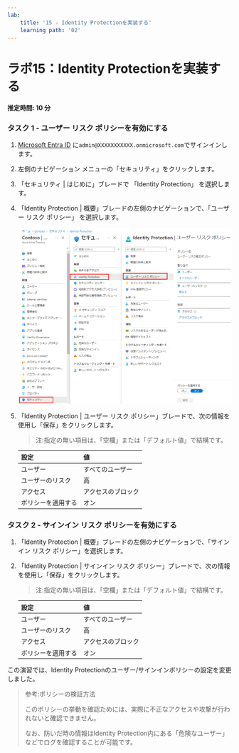 ```yaml
---
lab:
    title: '15 - Identity Protectionを実装する'
    learning path: '02'
---
```


# ラボ15：Identity Protectionを実装する

#### 推定時間: 10 分

### タスク 1 - ユーザー リスク ポリシーを有効にする

1. [Microsoft Entra ID]( https://portal.azure.com/#blade/Microsoft_AAD_IAM/ActiveDirectoryMenuBlade/Overview) に`admin@XXXXXXXXXXX.onmicrosoft.com`でサインインします。

1. 左側のナビゲーション メニューの「セキュリティ」をクリックします。

1. 「セキュリティ | はじめに」ブレードで 「Identity Protection」 を選択します。

1. 「Identity Protection | 概要」ブレードの左側のナビゲーションで、「ユーザー リスク ポリシー」 を選択します。

    ![「ユーザー リスク ポリシー」ページと強調表示された参照パスを表示する画面イメージ](./media/lp2-mod4-browse-to-identity-protection.png)

1. 「Identity Protection | ユーザー リスク ポリシー」ブレードで、次の情報を使用し「保存」をクリックします。

    > 注:指定の無い項目は、「空欄」または「デフォルト値」で結構です。

    | 設定               | 値                 |
    | :----------------- | ------------------ |
    | ユーザー           | すべてのユーザー   |
    | ユーザーのリスク   | 高                 |
    | アクセス           | アクセスのブロック |
    | ポリシーを適用する | オン               |

    

### タスク 2 - サインイン リスク ポリシーを有効にする

1. 「Identity Protection | 概要」ブレードの左側のナビゲーションで、「サインイン リスク ポリシー」を選択します。

1. 「Identity Protection | サインイン リスク ポリシー」ブレードで、次の情報を使用し「保存」をクリックします。

   > 注:指定の無い項目は、「空欄」または「デフォルト値」で結構です。

   | 設定               | 値                 |
   | :----------------- | ------------------ |
   | ユーザー           | すべてのユーザー   |
   | ユーザーのリスク   | 高                 |
   | アクセス           | アクセスのブロック |
   | ポリシーを適用する | オン               |



この演習では、Identity Protectionのユーザー/サインインポリシーの設定を変更しました。

> 参考:ポリシーの検証方法
>
>  このポリシーの挙動を確認ためには、実際に不正なアクセスや攻撃が行われないと確認できません。
>
>  なお、防いだ時の情報はIdentity Protection内にある「危険なユーザー」などでログを確認することが可能です。 
